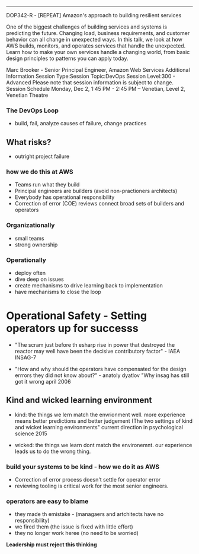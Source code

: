 ---

DOP342-R - [REPEAT] Amazon's approach to building resilient services

One of the biggest challenges of building services and systems is predicting the future. Changing load, business requirements, and customer behavior can all change in unexpected ways. In this talk, we look at how AWS builds, monitors, and operates services that handle the unexpected. Learn how to make your own services handle a changing world, from basic design principles to patterns you can apply today.


Marc Brooker - Senior Principal Engineer, Amazon Web Services
Additional Information
Session Type:Session
Topic:DevOps
Session Level:300 - Advanced
Please note that session information is subject to change.
Session Schedule
Monday, Dec 2, 1:45 PM - 2:45 PM
– Venetian, Level 2, Venetian Theatre

### The DevOps Loop
- build, fail, analyze causes of failure, change practices

## What risks? 
- outright project failure

### how we do this at AWS
- Teams run what they build
- Principal engineers are builders (avoid non-practioners architects)
- Everybody has operational responsibility
- Correction of error (COE) reviews connect broad sets of builders and operators

### Organizationally
- small teams
- strong ownership

### Operationally
- deploy often
- dive deep on issues
- create mechanisms to drive learning back to implementation
- have mechanisms to close the loop


# Operational Safety - Setting operators up for successs

- "The scram just before th esharp rise in power that destroyed the reactor may well have been the decisive contributory factor" - IAEA INSAG-7

- "How and why should the operators have compensated for the design errrors they did not know about?" - anatoly dyatlov "Why insag has still got it wrong april 2006


## Kind and wicked learning environment
- kind: the things we lern match the envrionment well. more experience means better predictions and better judgement (The two settings of kind and wicket learning environments" current direction in psychological science 2015

- wicked: the things we learn dont match the environemnt. our experience leads us to do the wrong thing. 

### build your systems to be kind - how we do it as AWS
- Correction of error process doesn't settle for operator error
- reviewing tooling is critical work for the most senior engineers.

### operators are easy to blame
- they made th emistake - (managaers and artchitects have no responsibility)
- we fired them (the issue is fixed with little effort)
- they no longer work heree (no need to be worried)

**Leadership must reject this thinking**